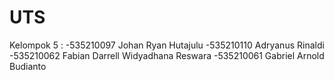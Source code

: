 # UTS

Kelompok 5 :
-535210097 Johan Ryan Hutajulu
-535210110 Adryanus Rinaldi
-535210062 Fabian Darrell Widyadhana Reswara
-535210061 Gabriel Arnold Budianto
